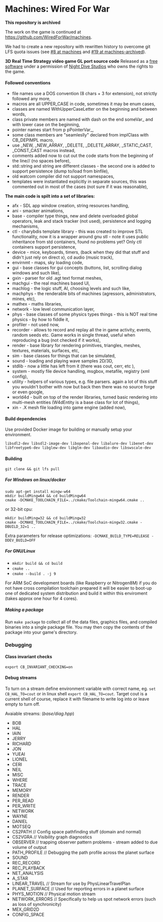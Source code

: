 # Machines: Wired For War

**This repository is archived**

The work on the game is continued at https://github.com/WiredForWar/machines.

We had to create a new repository with rewritten history to overcome git LFS quota issues (see [#8 at machines](https://github.com/markol/machines/issues/8) and [#19 at machines-archived](https://github.com/WiredForWar/machines-archived/issues/19)).

**3D Real Time Strategy video game GL port source code**
Released as a [free software](https://en.wikipedia.org/wiki/Free_software) under a permission of [Night Dive Studios](https://www.nightdivestudios.com/) who owns the rights to the game.

#### Followed conventions
- file names use a DOS convention (8 chars + 3 for extension), not strictly followed any more,
- macros are all UPPER_CASE in code, sometimes it may be enum cases, 
- classes are named WithUpperCaseLetter on the beginning and between words,
- class private members are named with dash on the end someVar_ and with lower case on the beginning,
- pointer names start from p pPointerVar_,
- some class members are "seamleslly" declared from implClass with CB_DEPIMPL macro, 
- use _NEW, _NEW_ARRAY, _DELETE, _DELETE_ARRAY, _STATIC_CAST, _CONST_CAST macros instead,
- comments added now to cut out the code starts from the beginning of the line// (no spaces before),
- std::string and string are different classes - the second one is added to support persistence (dump to/load from binfile),
- old watcom compiler did not support namespaces,
- templates were instantiated explicitly in separate sources, this was commented out in most of the cases (not sure if it was reasonable),

**The main code is spilt into a set of libraries:**
- afx - SDL app window creation, string resources handling,
- ani - smacker animations,
- base - compiler type things, new and delete overloaded global operators, leak and stack tracker (not used), persistence and logging mechanisms,
- ctl - charybdis template library - this was created to improve STL functionality, now it is a wrapper around gnu stl - note it uses public inheritance from std containers, found no problems yet? Only ctl containers support persistence,
- device - mice, keyboards, timers, (back when they did that stuff and didn't just rely on direct x), cd audio (music track),
- envirnmt - maps, sky loading code,
- gui - base classes for gui concepts (buttons, list, scrolling dialog windows and such like),
- gxin - parser for old .agt text format meshes,
- machgui - the real machines based UI,
- machlog - the logic stuff, AI, choosing levels and such like,
- machphys - the renderable bits of machines (agressors, administrators, mines, etc),
- mathex - maths libraries,
- network - low level communication layer,
- phys - base classes of some physics types things - this is NOT real time physics - by how to fiddle it,
- profiler - not used now,
- recorder - allows to record and replay all the  in game activity, events, random seeds etc. Game works in single thread, useful when reproducing a bug (not checked if it works),
- render - base library for rendering primitives, triangles, meshes, textures, materials, surfaces, etc,
- sim - base classes for things that can be simulated,
- sound - loading and playing wave samples 2D/3D,
- stdlib - now a little has left from it (there was cout, cerr, etc ),
- system - mostly file device handling, msgbox, metafile, registry (xml config),
- utility - helpers of various types, e.g. file parsers. again a lot of this stuff you wouldn't bother with now but back then there was no source forge or even google, 
- world4d - built on top of the render libraries, turned basic rendering into multi-mesh entities (W4dEntity is a base class for lot of things),
- xin - .X mesh file loading into game engine (added now),

#### Build dependencies
Use provided Docker image for building or manually setup your environment.

`libsdl2-dev libsdl2-image-dev libopenal-dev libalure-dev libenet-dev libfreetype6-dev libglew-dev libglm-dev libaudio-dev libswscale-dev`

####  Building
`git clone && git lfs pull`

##### For Windows on linux/docker
```
sudo apt-get install mingw-w64
mkdir buildMingw64 && cd buildMingw64
cmake -DCMAKE_TOOLCHAIN_FILE=../cmake/Toolchain-mingw64.cmake ..
```
or 32-bit cpu:
```
mkdir buildMingw32 && cd buildMingw32
cmake -DCMAKE_TOOLCHAIN_FILE=../cmake/Toolchain-mingw32.cmake -DBUILD_32=1 ..
```

Extra parameters for release optimizations: 
`-DCMAKE_BUILD_TYPE=RELEASE -DDEV_BUILD=OFF`

##### For GNU/Linux
+ `mkdir build && cd build`
+ `cmake ..`
+ `cmake --build . -j 9`

For ARM SoC development boards (like Raspberry or Nitrogen8M) if you do not have cross compilation toolchain prepared it will be easier to boot-up one of dedicated system distribution and build it within this enviroment (takes approx one hour for 4 cores).

##### Making a package
Run `make package` to collect all of the data files, graphics files, and compiled binaries into a single package file. You may then copy the contents of the package into your game's directory.

### Debugging

#### Class invariant checks
`export CB_INVARIANT_CHECKING=on`

#### Debug streams
To turn on a stream define environment variable with correct name, eg. `set CB_HAL_TO=cout` or in linux shell `export CB_HAL_TO=cout`.
Target cout is a current shell of course, replace it with filename to write log into or leave empty to turn off.

Avaiable streams: (*base/diag.hpp*)
- BOB
- HAL
- IAIN
- JERRY
- RICHARD
- JON
- YUEAI
- LIONEL
- CERI
- NEIL
- MISC
- WHERE
- TRACE
- MEMORY
- RENDER
- PER_READ
- PER_WRITE
- NETWORK
- WAYNE
- DANIEL
- MOTSEQ
- CS2PATH         // Config space pathfinding stuff (domain and normal)
- CS2VGRA         // Visibility graph diagnostics
- OBSERVER        // trapping observer pattern problems - stream added to due volume of output
- PATH_PROFILE    // Debugging the path profile across the planet surface
- SOUND
- REC_RECORD
- REC_PLAYBACK
- NET_ANALYSIS
- A_STAR
- LINEAR_TRAVEL      // Stream for use by PhysLinearTravelPlan
- PLANET_SURFACE     // Used for reporting errors in a planet surface
- PHYS_MOTION        // Physical motion stream
- NETWORK_ERRORS     // Specifically to help us spot network errors (such as loss of synchronicity)
- MEX_GRID2D
- CONFIG_SPACE
